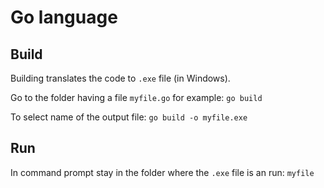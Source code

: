 # Go language

## Build
Building translates the code to `.exe` file (in Windows).

Go to the folder having a file `myfile.go` for example:
`go build`

To select name of the output file:
`go build -o myfile.exe`

## Run
In command prompt stay in the folder where the `.exe` file is an run: 
`myfile`
